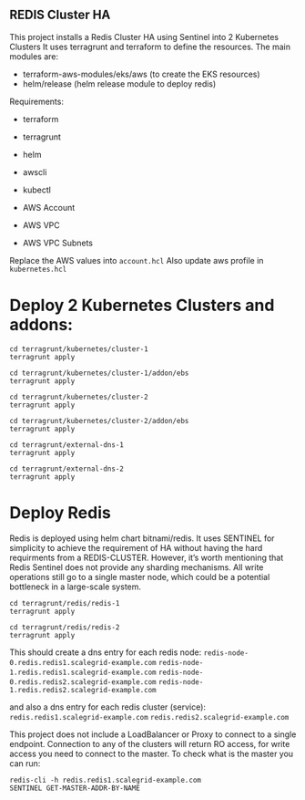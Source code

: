 ## REDIS Cluster HA 

This project installs a Redis Cluster HA using Sentinel into 2 Kubernetes Clusters
It uses terragrunt and terraform to define the resources. The main modules are:

- terraform-aws-modules/eks/aws (to create the EKS resources)
- helm/release (helm release module to deploy redis)

Requirements:
- terraform
- terragrunt
- helm
- awscli
- kubectl

- AWS Account
- AWS VPC
- AWS VPC Subnets

Replace the AWS values into `account.hcl`
Also update aws profile in `kubernetes.hcl`

# Deploy 2 Kubernetes Clusters and addons:

```
cd terragrunt/kubernetes/cluster-1
terragrunt apply
```
```
cd terragrunt/kubernetes/cluster-1/addon/ebs
terragrunt apply
```
```
cd terragrunt/kubernetes/cluster-2
terragrunt apply
```
```
cd terragrunt/kubernetes/cluster-2/addon/ebs
terragrunt apply
```
```
cd terragrunt/external-dns-1
terragrunt apply
```
```
cd terragrunt/external-dns-2
terragrunt apply
```

# Deploy Redis
Redis is deployed using helm chart bitnami/redis. It uses SENTINEL for simplicity to achieve the requirement of HA without having the hard requirments from a REDIS-CLUSTER. However, it’s worth mentioning that Redis Sentinel does not provide any sharding mechanisms. All write operations still go to a single master node, which could be a potential bottleneck in a large-scale system.

```
cd terragrunt/redis/redis-1
terragrunt apply
```
```
cd terragrunt/redis/redis-2
terragrunt apply
```

This should create a dns entry for each redis node:
`redis-node-0.redis.redis1.scalegrid-example.com`
`redis-node-1.redis.redis1.scalegrid-example.com`
`redis-node-0.redis.redis2.scalegrid-example.com`
`redis-node-1.redis.redis2.scalegrid-example.com`

and also a dns entry for each redis cluster (service):
`redis.redis1.scalegrid-example.com`
`redis.redis2.scalegrid-example.com`

This project does not include a LoadBalancer or Proxy to connect to a single endpoint. Connection to any of the clusters will return RO access, for write access you need to connect to the master. To check what is the master you can run:

```
redis-cli -h redis.redis1.scalegrid-example.com
SENTINEL GET-MASTER-ADDR-BY-NAME 
```
